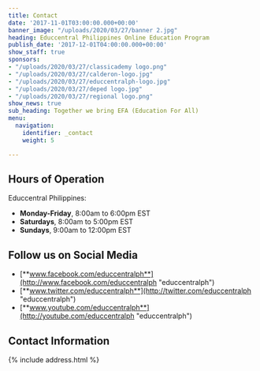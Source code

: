 ```yaml
---
title: Contact
date: '2017-11-01T03:00:00.000+00:00'
banner_image: "/uploads/2020/03/27/banner 2.jpg"
heading: Educcentral Philippines Online Education Program
publish_date: '2017-12-01T04:00:00.000+00:00'
show_staff: true
sponsors:
- "/uploads/2020/03/27/classicademy logo.png"
- "/uploads/2020/03/27/calderon-logo.jpg"
- "/uploads/2020/03/27/educcentralph-logo.jpg"
- "/uploads/2020/03/27/deped logo.jpg"
- "/uploads/2020/03/27/regional logo.png"
show_news: true
sub_heading: Together we bring EFA (Education For All)
menu:
  navigation:
    identifier: _contact
    weight: 5

---
```

## Hours of Operation

Educcentral Philippines:

* **Monday-Friday**, 8:00am to 6:00pm EST
* **Saturdays**, 8:00am to 5:00pm EST
* **Sundays**, 9:00am to 12:00pm EST

## Follow us on Social Media

* [**www.facebook.com/educcentralph**](http://www.facebook.com/educcentralph "educcentralph")
* [**www.twitter.com/educcentralph**](http://twitter.com/educcentralph "educcentralph")
* [**www.youtube.com/educcentralph**](http://youtube.com/educcentralph "educcentralph")

## Contact Information

{% include address.html %}